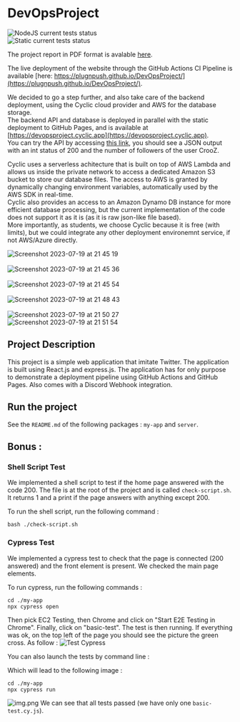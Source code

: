 # DevOpsProject

![NodeJS current tests status](https://github.com/plugnpush/devopsproject/actions/workflows/node.js.yml/badge.svg)  
![Static current tests status](https://github.com/plugnpush/devopsproject/actions/workflows/static.yml/badge.svg)

The project report in PDF format is avalable [here](https://github.com/PlugNPush/DevOpsProject/blob/main/Project%20Report.pdf).

The live deployment of the website through the GitHub Actions CI Pipeline is available [here: https://plugnpush.github.io/DevOpsProject/](https://plugnpush.github.io/DevOpsProject/).  

We decided to go a step further, and also take care of the backend deployment, using the Cyclic cloud provider and AWS for the database storage.  
The backend API and database is deployed in parallel with the static deployment to GitHub Pages, and is available at [https://devopsproject.cyclic.app](https://devopsproject.cyclic.app).  
You can try the API by accessing [this link](https://devopsproject.cyclic.app/api/friend/followers/CrooZ), you should see a JSON output with an int status of 200 and the number of followers of the user CrooZ.  

Cyclic uses a serverless achitecture that is built on top of AWS Lambda and allows us inside the private network to access a dedicated Amazon S3 bucket to store our database files. The access to AWS is granted by dynamically changing environment variables, automatically used by the AWS SDK in real-time.  
Cyclic also provides an access to an Amazon Dynamo DB instance for more efficient database processing, but the current implementation of the code does not support it as it is (as it is raw json-like file based).  
More importantly, as students, we choose Cyclic because it is free (with limits), but we could integrate any other deployment environemnt service, if not AWS/Azure directly.  

<img alt="Screenshot 2023-07-19 at 21 45 19" src="https://github.com/PlugNPush/DevOpsProject/assets/31410359/2b140aa8-9c59-40f2-8a93-2a2fa11bd7db"><br>  
<img alt="Screenshot 2023-07-19 at 21 45 36" src="https://github.com/PlugNPush/DevOpsProject/assets/31410359/483c4cc7-c312-4d05-989b-98c855339a35"><br>  
<img alt="Screenshot 2023-07-19 at 21 45 54" src="https://github.com/PlugNPush/DevOpsProject/assets/31410359/c656a109-c56c-4226-baeb-e4c38dc95d70"><br>  
<img alt="Screenshot 2023-07-19 at 21 48 43" src="https://github.com/PlugNPush/DevOpsProject/assets/31410359/1bc37977-4b4f-4af3-b9a3-92e7d961d848"><br>  
<img alt="Screenshot 2023-07-19 at 21 50 27" src="https://github.com/PlugNPush/DevOpsProject/assets/31410359/04be76a9-6d2b-4f58-bd5b-b14f8e5e43d1"><br>
<img alt="Screenshot 2023-07-19 at 21 51 54" src="https://github.com/PlugNPush/DevOpsProject/assets/31410359/bf0b265f-9f80-4c96-8fb9-ab68f9297cc4"><br>





## Project Description

This project is a simple web application that imitate Twitter. The application is built using React.js and express.js. The application has for only purpose to demonstrate a deployment pipeline using GitHub Actions and GitHub Pages. Also comes with a Discord Webhook integration.

## Run the project 

See the `README.md` of the following packages : `my-app` and `server`.

## Bonus :

### Shell Script Test

We implemented a shell script to test if the home page answered with the code 200. The file is at the root of the project
and is called ``check-script.sh``. It returns 1 and a print if the page answers with anything except 200.

To run the shell script, run the following command :

```shell
bash ./check-script.sh
```

### Cypress Test

We implemented a cypress test to check that the page is connected (200 answered) and the front element is present. We 
checked the main page elements.

To run cypress, run the following commands :
```shell
cd ./my-app
npx cypress open
```

Then pick EC2 Testing, then Chrome and click on "Start E2E Testing in Chrome". Finally, click on "basic-test". The test
is then running. If everything was ok, on the top left of the page you should see the picture the green cross. As follow :
![Test Cypress](./CypressTest.png)

You can also launch the tests by command line :

Which will lead to the following image :

```shell
cd ./my-app
npx cypress run
```

![img.png](./Cypress-CmdLine.png)
We can see that all tests passed (we have only one `basic-test.cy.js`).
